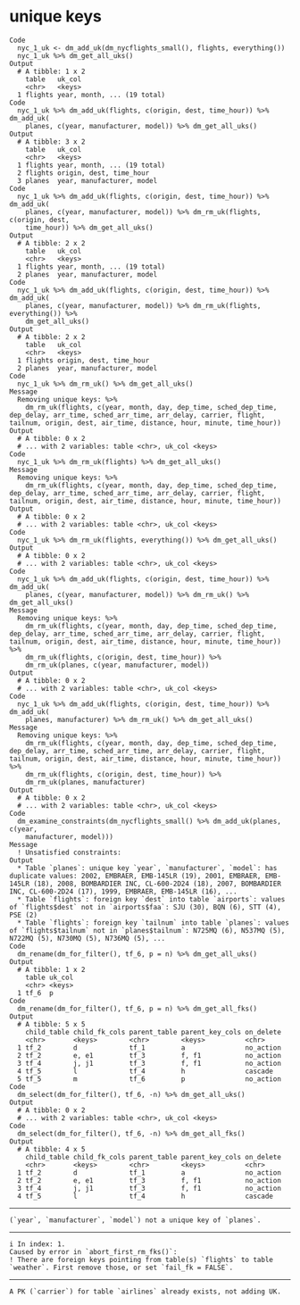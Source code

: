 # unique keys

    Code
      nyc_1_uk <- dm_add_uk(dm_nycflights_small(), flights, everything())
      nyc_1_uk %>% dm_get_all_uks()
    Output
      # A tibble: 1 x 2
        table   uk_col                     
        <chr>   <keys>                     
      1 flights year, month, ... (19 total)
    Code
      nyc_1_uk %>% dm_add_uk(flights, c(origin, dest, time_hour)) %>% dm_add_uk(
        planes, c(year, manufacturer, model)) %>% dm_get_all_uks()
    Output
      # A tibble: 3 x 2
        table   uk_col                     
        <chr>   <keys>                     
      1 flights year, month, ... (19 total)
      2 flights origin, dest, time_hour    
      3 planes  year, manufacturer, model  
    Code
      nyc_1_uk %>% dm_add_uk(flights, c(origin, dest, time_hour)) %>% dm_add_uk(
        planes, c(year, manufacturer, model)) %>% dm_rm_uk(flights, c(origin, dest,
        time_hour)) %>% dm_get_all_uks()
    Output
      # A tibble: 2 x 2
        table   uk_col                     
        <chr>   <keys>                     
      1 flights year, month, ... (19 total)
      2 planes  year, manufacturer, model  
    Code
      nyc_1_uk %>% dm_add_uk(flights, c(origin, dest, time_hour)) %>% dm_add_uk(
        planes, c(year, manufacturer, model)) %>% dm_rm_uk(flights, everything()) %>%
        dm_get_all_uks()
    Output
      # A tibble: 2 x 2
        table   uk_col                   
        <chr>   <keys>                   
      1 flights origin, dest, time_hour  
      2 planes  year, manufacturer, model
    Code
      nyc_1_uk %>% dm_rm_uk() %>% dm_get_all_uks()
    Message
      Removing unique keys: %>%
        dm_rm_uk(flights, c(year, month, day, dep_time, sched_dep_time, dep_delay, arr_time, sched_arr_time, arr_delay, carrier, flight, tailnum, origin, dest, air_time, distance, hour, minute, time_hour))
    Output
      # A tibble: 0 x 2
      # ... with 2 variables: table <chr>, uk_col <keys>
    Code
      nyc_1_uk %>% dm_rm_uk(flights) %>% dm_get_all_uks()
    Message
      Removing unique keys: %>%
        dm_rm_uk(flights, c(year, month, day, dep_time, sched_dep_time, dep_delay, arr_time, sched_arr_time, arr_delay, carrier, flight, tailnum, origin, dest, air_time, distance, hour, minute, time_hour))
    Output
      # A tibble: 0 x 2
      # ... with 2 variables: table <chr>, uk_col <keys>
    Code
      nyc_1_uk %>% dm_rm_uk(flights, everything()) %>% dm_get_all_uks()
    Output
      # A tibble: 0 x 2
      # ... with 2 variables: table <chr>, uk_col <keys>
    Code
      nyc_1_uk %>% dm_add_uk(flights, c(origin, dest, time_hour)) %>% dm_add_uk(
        planes, c(year, manufacturer, model)) %>% dm_rm_uk() %>% dm_get_all_uks()
    Message
      Removing unique keys: %>%
        dm_rm_uk(flights, c(year, month, day, dep_time, sched_dep_time, dep_delay, arr_time, sched_arr_time, arr_delay, carrier, flight, tailnum, origin, dest, air_time, distance, hour, minute, time_hour)) %>%
        dm_rm_uk(flights, c(origin, dest, time_hour)) %>%
        dm_rm_uk(planes, c(year, manufacturer, model))
    Output
      # A tibble: 0 x 2
      # ... with 2 variables: table <chr>, uk_col <keys>
    Code
      nyc_1_uk %>% dm_add_uk(flights, c(origin, dest, time_hour)) %>% dm_add_uk(
        planes, manufacturer) %>% dm_rm_uk() %>% dm_get_all_uks()
    Message
      Removing unique keys: %>%
        dm_rm_uk(flights, c(year, month, day, dep_time, sched_dep_time, dep_delay, arr_time, sched_arr_time, arr_delay, carrier, flight, tailnum, origin, dest, air_time, distance, hour, minute, time_hour)) %>%
        dm_rm_uk(flights, c(origin, dest, time_hour)) %>%
        dm_rm_uk(planes, manufacturer)
    Output
      # A tibble: 0 x 2
      # ... with 2 variables: table <chr>, uk_col <keys>
    Code
      dm_examine_constraints(dm_nycflights_small() %>% dm_add_uk(planes, c(year,
        manufacturer, model)))
    Message
      ! Unsatisfied constraints:
    Output
      * Table `planes`: unique key `year`, `manufacturer`, `model`: has duplicate values: 2002, EMBRAER, EMB-145LR (19), 2001, EMBRAER, EMB-145LR (18), 2008, BOMBARDIER INC, CL-600-2D24 (18), 2007, BOMBARDIER INC, CL-600-2D24 (17), 1999, EMBRAER, EMB-145LR (16), ...
      * Table `flights`: foreign key `dest` into table `airports`: values of `flights$dest` not in `airports$faa`: SJU (30), BQN (6), STT (4), PSE (2)
      * Table `flights`: foreign key `tailnum` into table `planes`: values of `flights$tailnum` not in `planes$tailnum`: N725MQ (6), N537MQ (5), N722MQ (5), N730MQ (5), N736MQ (5), ...
    Code
      dm_rename(dm_for_filter(), tf_6, p = n) %>% dm_get_all_uks()
    Output
      # A tibble: 1 x 2
        table uk_col
        <chr> <keys>
      1 tf_6  p     
    Code
      dm_rename(dm_for_filter(), tf_6, p = n) %>% dm_get_all_fks()
    Output
      # A tibble: 5 x 5
        child_table child_fk_cols parent_table parent_key_cols on_delete
        <chr>       <keys>        <chr>        <keys>          <chr>    
      1 tf_2        d             tf_1         a               no_action
      2 tf_2        e, e1         tf_3         f, f1           no_action
      3 tf_4        j, j1         tf_3         f, f1           no_action
      4 tf_5        l             tf_4         h               cascade  
      5 tf_5        m             tf_6         p               no_action
    Code
      dm_select(dm_for_filter(), tf_6, -n) %>% dm_get_all_uks()
    Output
      # A tibble: 0 x 2
      # ... with 2 variables: table <chr>, uk_col <keys>
    Code
      dm_select(dm_for_filter(), tf_6, -n) %>% dm_get_all_fks()
    Output
      # A tibble: 4 x 5
        child_table child_fk_cols parent_table parent_key_cols on_delete
        <chr>       <keys>        <chr>        <keys>          <chr>    
      1 tf_2        d             tf_1         a               no_action
      2 tf_2        e, e1         tf_3         f, f1           no_action
      3 tf_4        j, j1         tf_3         f, f1           no_action
      4 tf_5        l             tf_4         h               cascade  

---

    (`year`, `manufacturer`, `model`) not a unique key of `planes`.

---

    i In index: 1.
    Caused by error in `abort_first_rm_fks()`:
    ! There are foreign keys pointing from table(s) `flights` to table `weather`. First remove those, or set `fail_fk = FALSE`.

---

    A PK (`carrier`) for table `airlines` already exists, not adding UK.

